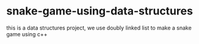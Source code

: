 # snake-game-using-data-structures
this is a data structures project, we use doubly linked list to make a snake game using c++
